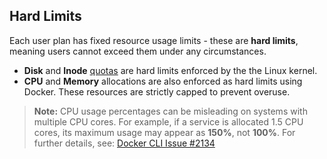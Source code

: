 ## Hard Limits

Each user plan has fixed resource usage limits - these are **hard limits**, meaning users cannot exceed them under any circumstances.

- **Disk** and **Inode** [quotas](https://docs.redhat.com/en/documentation/red_hat_enterprise_linux/7/html/storage_administration_guide/ch-disk-quotas) are hard limits enforced by the the Linux kernel.
- **CPU** and **Memory** allocations are also enforced as hard limits using Docker. These resources are strictly capped to prevent overuse.

> **Note:** CPU usage percentages can be misleading on systems with multiple CPU cores. For example, if a service is allocated 1.5 CPU cores, its maximum usage may appear as **150%**, not **100%**.
> For further details, see: [Docker CLI Issue #2134](https://github.com/docker/cli/issues/2134)

